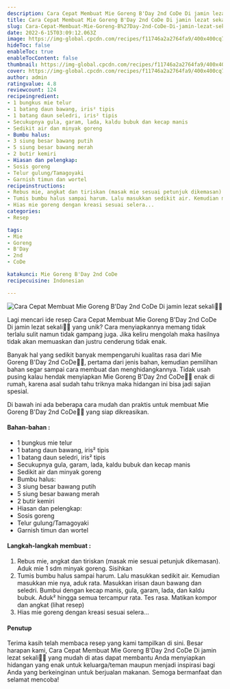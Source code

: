 ```yaml
---
description: Cara Cepat Membuat Mie Goreng B'Day 2nd CoDe Di jamin lezat sekali"
title: Cara Cepat Membuat Mie Goreng B'Day 2nd CoDe Di jamin lezat sekali
slug: Cara-Cepat-Membuat-Mie-Goreng-B%27Day-2nd-CoDe-Di-jamin-lezat-sekali
date: 2022-6-15T03:09:12.063Z
image: https://img-global.cpcdn.com/recipes/f11746a2a2764fa9/400x400cq70/photo.jpg
hideToc: false
enableToc: true
enableTocContent: false
thumbnail: https://img-global.cpcdn.com/recipes/f11746a2a2764fa9/400x400cq70/photo.jpg
cover: https://img-global.cpcdn.com/recipes/f11746a2a2764fa9/400x400cq70/photo.jpg
author: admin
ratingvalue: 4.8
reviewcount: 124
recipeingredient:
- 1 bungkus mie telur
- 1 batang daun bawang, iris² tipis
- 1 batang daun seledri, iris² tipis
- Secukupnya gula, garam, lada, kaldu bubuk dan kecap manis
- Sedikit air dan minyak goreng
- Bumbu halus:
- 3 siung besar bawang putih
- 5 siung besar bawang merah
- 2 butir kemiri
- Hiasan dan pelengkap:
- Sosis goreng
- Telur gulung/Tamagoyaki
- Garnish timun dan wortel
recipeinstructions:
- Rebus mie, angkat dan tiriskan (masak mie sesuai petunjuk dikemasan). Aduk mie 1 sdm minyak goreng. Sisihkan
- Tumis bumbu halus sampai harum. Lalu masukkan sedikit air. Kemudian masukkan mie nya, aduk rata. Masukkan irisan daun bawang dan seledri. Bumbui dengan kecap manis, gula, garam, lada, dan kaldu bubuk. Aduk² hingga semua tercampur rata. Tes rasa. Matikan kompor dan angkat (lihat resep)
- Hias mie goreng dengan kreasi sesuai selera...
categories:
- Resep

tags:
- Mie
- Goreng
- B'Day
- 2nd
- CoDe

katakunci: Mie Goreng B'Day 2nd CoDe
recipecuisine: Indonesian

---
```


![Cara Cepat Membuat Mie Goreng B'Day 2nd CoDe Di jamin lezat sekali👩‍🍳](https://img-global.cpcdn.com/recipes/f11746a2a2764fa9/400x400cq70/photo.jpg)

Lagi mencari ide resep Cara Cepat Membuat Mie Goreng B'Day 2nd CoDe Di jamin lezat sekali👩‍🍳 yang unik? Cara menyiapkannya memang tidak terlalu sulit namun tidak gampang juga. Jika keliru mengolah maka hasilnya tidak akan memuaskan dan justru cenderung tidak enak.

Banyak hal yang sedikit banyak mempengaruhi kualitas rasa dari Mie Goreng B'Day 2nd CoDe👩‍🍳, pertama dari jenis bahan, kemudian pemilihan bahan segar sampai cara membuat dan menghidangkannya. Tidak usah pusing kalau hendak menyiapkan Mie Goreng B'Day 2nd CoDe👩‍🍳 enak di rumah, karena asal sudah tahu triknya maka hidangan ini bisa jadi sajian spesial.

Di bawah ini ada beberapa cara mudah dan praktis untuk membuat Mie Goreng B'Day 2nd CoDe👩‍🍳 yang siap dikreasikan.

<!--inarticleads1-->

#### Bahan-bahan :

- 1 bungkus mie telur
- 1 batang daun bawang, iris² tipis
- 1 batang daun seledri, iris² tipis
- Secukupnya gula, garam, lada, kaldu bubuk dan kecap manis
- Sedikit air dan minyak goreng
- Bumbu halus:
- 3 siung besar bawang putih
- 5 siung besar bawang merah
- 2 butir kemiri
- Hiasan dan pelengkap:
- Sosis goreng
- Telur gulung/Tamagoyaki
- Garnish timun dan wortel

<!--inarticleads2-->

#### Langkah-langkah membuat :

1. Rebus mie, angkat dan tiriskan (masak mie sesuai petunjuk dikemasan). Aduk mie 1 sdm minyak goreng. Sisihkan
1. Tumis bumbu halus sampai harum. Lalu masukkan sedikit air. Kemudian masukkan mie nya, aduk rata. Masukkan irisan daun bawang dan seledri. Bumbui dengan kecap manis, gula, garam, lada, dan kaldu bubuk. Aduk² hingga semua tercampur rata. Tes rasa. Matikan kompor dan angkat (lihat resep)
1. Hias mie goreng dengan kreasi sesuai selera...

#### Penutup

Terima kasih telah membaca resep yang kami tampilkan di sini. Besar harapan kami, Cara Cepat Membuat Mie Goreng B'Day 2nd CoDe Di jamin lezat sekali👩‍🍳 yang mudah di atas dapat membantu Anda menyiapkan hidangan yang enak untuk keluarga/teman maupun menjadi inspirasi bagi Anda yang berkeinginan untuk berjualan makanan. Semoga bermanfaat dan selamat mencoba!